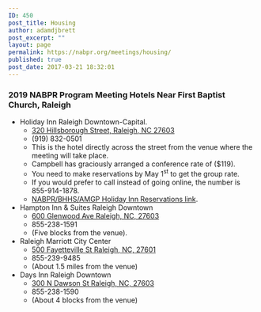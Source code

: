 ```yaml
---
ID: 450
post_title: Housing
author: adamdjbrett
post_excerpt: ""
layout: page
permalink: https://nabpr.org/meetings/housing/
published: true
post_date: 2017-03-21 18:32:01
---
```

<h3>2019 NABPR Program Meeting Hotels Near First Baptist Church, Raleigh</h3>

<ul>
    <li>Holiday Inn Raleigh Downtown-Capital.
<ul>
    <li><a href="https://goo.gl/maps/yRz7KUveEjD2">320 Hillsborough Street, Raleigh, NC 27603 </a></li>
    <li>(919) 832-0501</li>
    <li>This is the hotel directly across the street from the venue where the meeting will take place.</li>
    <li>Campbell has graciously arranged a conference rate of ($119).</li>
    <li>You need to make reservations by May 1<sup>st</sup> to get the group rate.</li>
    <li>If you would prefer to call instead of going online, the number is 855-914-1878.</li>
    <li><a href="http://bit.ly/2VXYLmZ" target="_blank" rel="noopener noreferrer">NABPR/BHHS/AMGP Holiday Inn Reservations link</a>.</li>
</ul>
</li>
    <li>Hampton Inn &amp; Suites Raleigh Downtown
<ul>
    <li><a href="https://goo.gl/maps/DE2mp6e7mfK2">600 Glenwood Ave Raleigh, NC, 27603 </a></li>
    <li>855-238-1591</li>
    <li>(Five blocks from the venue).</li>
</ul>
</li>
    <li>Raleigh Marriott City Center
<ul>
    <li><a href="https://goo.gl/maps/SfscR5hmuLJ2">500 Fayetteville St Raleigh, NC, 27601</a></li>
    <li>855-239-9485</li>
    <li>(About 1.5 miles from the venue)</li>
</ul>
</li>
    <li>Days Inn Raleigh Downtown
<ul>
    <li><a href="https://goo.gl/maps/FmXkar6J7Dy">300 N Dawson St Raleigh, NC, 27603</a></li>
    <li>855-238-1590</li>
    <li>(About 4 blocks from the venue)</li>
</ul>
</li>
</ul>
